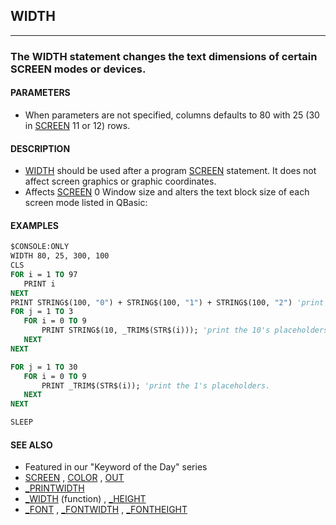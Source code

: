 ## WIDTH
---

### The WIDTH statement changes the text dimensions of certain SCREEN modes or devices.

#### PARAMETERS
* When parameters are not specified, columns defaults to 80 with 25 (30 in [SCREEN](./SCREEN.md) 11 or 12) rows.


#### DESCRIPTION
* [WIDTH](./WIDTH.md) should be used after a program [SCREEN](./SCREEN.md) statement. It does not affect screen graphics or graphic coordinates.
* Affects [SCREEN](./SCREEN.md) 0 Window size and alters the text block size of each screen mode listed in QBasic:


#### EXAMPLES
```vb
$CONSOLE:ONLY
WIDTH 80, 25, 300, 100
CLS
FOR i = 1 TO 97
   PRINT i
NEXT
PRINT STRING$(100, "0") + STRING$(100, "1") + STRING$(100, "2") 'print the 100's placeholders
FOR j = 1 TO 3
   FOR i = 0 TO 9
       PRINT STRING$(10, _TRIM$(STR$(i))); 'print the 10's placeholders
   NEXT
NEXT

FOR j = 1 TO 30
   FOR i = 0 TO 9
       PRINT _TRIM$(STR$(i)); 'print the 1's placeholders.
   NEXT
NEXT

SLEEP
```
  


#### SEE ALSO
* Featured in our "Keyword of the Day" series
* [SCREEN](./SCREEN.md) , [COLOR](./COLOR.md) , [OUT](./OUT.md)
* [_PRINTWIDTH](./_PRINTWIDTH.md)
* [_WIDTH](./_WIDTH.md) (function) , [_HEIGHT](./_HEIGHT.md)
* [_FONT](./_FONT.md) , [_FONTWIDTH](./_FONTWIDTH.md) , [_FONTHEIGHT](./_FONTHEIGHT.md)

